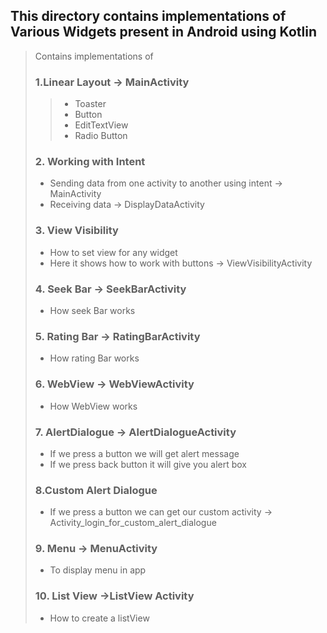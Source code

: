 ## This directory contains implementations of Various Widgets present  in Android using Kotlin

> Contains implementations of
> 
> ### 1.Linear Layout -> MainActivity
> > * Toaster
> > * Button
> > * EditTextView
> > * Radio Button 
> ### 2. Working with Intent 
> * Sending data from one activity to another using intent -> MainActivity
> * Receiving data -> DisplayDataActivity
> ### 3. View Visibility 
> * How to set view for any widget  
> * Here it shows how to work with buttons -> ViewVisibilityActivity
> ### 4. Seek Bar -> SeekBarActivity
> * How seek Bar works
> ### 5. Rating Bar -> RatingBarActivity
> * How rating Bar works
> ### 6. WebView -> WebViewActivity
> * How WebView works
> ### 7. AlertDialogue -> AlertDialogueActivity
> * If we press a button we will get alert message
> * If we press back button it will give you alert box
> ### 8.Custom Alert Dialogue
> * If we press a button we can get our custom activity -> Activity_login_for_custom_alert_dialogue
> ### 9. Menu -> MenuActivity
> * To display menu in app
> ### 10. List View ->ListView Activity 
> * How to create a listView